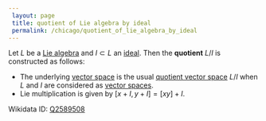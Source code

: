 ```yaml
---
 layout: page
 title: quotient of Lie algebra by ideal
 permalink: /chicago/quotient_of_lie_algebra_by_ideal
---
```

Let $L$ be a [Lie algebra](https://defsmath.github.io/DefsMath/Lie_algebra) and $I\subset L$ an [ideal](https://defsmath.github.io/DefsMath/ideal_of_a_Lie_algebra). Then the **quotient** $L / I$ is constructed as follows:
- The underlying [vector space](https://defsmath.github.io/DefsMath/vector_space) is the usual [quotient vector space](https://defsmath.github.io/DefsMath/quotient_vector_space) $L/I$ when $L$ and $I$ are considered as [vector spaces](https://defsmath.github.io/DefsMath/vector_space). 
- Lie multiplication is given by $[x+I,y+I] = [xy]+I$.

Wikidata ID: [Q2589508](https://www.wikidata.org/wiki/Q2589508)